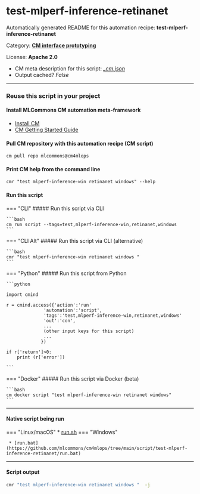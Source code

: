 # test-mlperf-inference-retinanet
Automatically generated README for this automation recipe: **test-mlperf-inference-retinanet**

Category: **[CM interface prototyping](..)**

License: **Apache 2.0**


* CM meta description for this script: *[_cm.json](https://github.com/mlcommons/cm4mlops/tree/main/script/test-mlperf-inference-retinanet/_cm.json)*
* Output cached? *False*

---
### Reuse this script in your project

#### Install MLCommons CM automation meta-framework

* [Install CM](https://docs.mlcommons.org/ck/install)
* [CM Getting Started Guide](https://docs.mlcommons.org/ck/getting-started/)

#### Pull CM repository with this automation recipe (CM script)

```cm pull repo mlcommons@cm4mlops```

#### Print CM help from the command line

````cmr "test mlperf-inference-win retinanet windows" --help````

#### Run this script

=== "CLI"
    ##### Run this script via CLI

    ```bash
    cm run script --tags=test,mlperf-inference-win,retinanet,windows 
    ```
=== "CLI Alt"
    ##### Run this script via CLI (alternative)


    ```bash
    cmr "test mlperf-inference-win retinanet windows " 
    ```

=== "Python"
    ##### Run this script from Python


    ```python

    import cmind

    r = cmind.access({'action':'run'
                  'automation':'script',
                  'tags':'test,mlperf-inference-win,retinanet,windows'
                  'out':'con',
                  ...
                  (other input keys for this script)
                  ...
                 })

    if r['return']>0:
        print (r['error'])

    ```


=== "Docker"
    ##### Run this script via Docker (beta)

    ```bash
    cm docker script "test mlperf-inference-win retinanet windows" 
    ```
___


#### Native script being run
=== "Linux/macOS"
     * [run.sh](https://github.com/mlcommons/cm4mlops/tree/main/script/test-mlperf-inference-retinanet/run.sh)
=== "Windows"

     * [run.bat](https://github.com/mlcommons/cm4mlops/tree/main/script/test-mlperf-inference-retinanet/run.bat)
___
#### Script output
```bash
cmr "test mlperf-inference-win retinanet windows "  -j
```